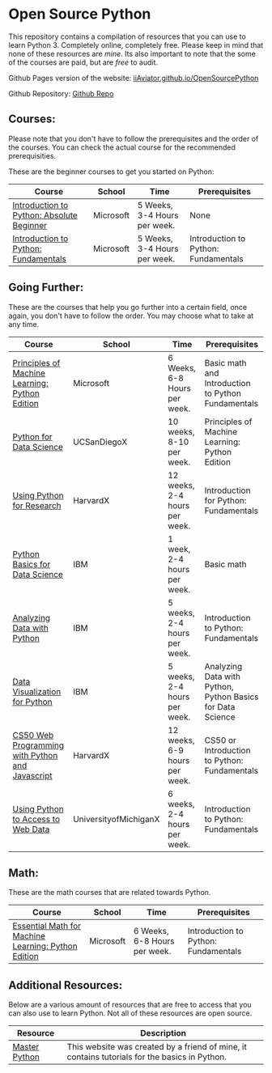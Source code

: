﻿# Open Source Python
This repository contains a compilation of resources that you can use to learn Python 3. Completely online, completely free. Please keep in mind that none of these resources are *mine*. Its also important to note that the some of the courses are paid, but are *free* to audit. 

Github Pages version of the website: [iiAviator.github.io/OpenSourcePython](iiAviator.github.io/OpenSourcePython) 

Github Repository: [Github Repo](https://github.com/iiAviator/OpenSourcePython)

## Courses:
Please note that you don't have to follow the prerequisites and the order of the courses. You can check the actual course for the recommended prerequisities. 

These are the beginner courses to get you started on Python:

| Course | School | Time | Prerequisites |
| ------ | ------ | ------ | ------ |
| [Introduction to Python: Absolute Beginner](https://www.edx.org/course/introduction-to-python-absolute-beginner-4%5D%28https://www.edx.org/course/introduction-to-python-absolute-beginner-4%29)| Microsoft| 5 Weeks, 3-4 Hours per week.| None |
| [Introduction to Python: Fundamentals](https://www.edx.org/course/introduction-to-python-fundamentals-4) | Microsoft| 5 Weeks, 3-4 Hours per week. | Introduction to Python: Fundamentals |

## Going Further:
These are the courses that help you go further into a certain field, once again, you don't have to follow the order. You may choose what to take at any time. 

| Course | School | Time | Prerequisites |
| ------ | ------ | ------ | ------ |
| [Principles of Machine Learning: Python Edition](https://www.edx.org/course/principles-of-machine-learning-python-edition-3) | Microsoft| 6 Weeks, 6-8 Hours per week. | Basic math and Introduction to Python Fundamentals  |
| [Python for Data Science](https://www.edx.org/course/python-for-data-science-3)| UCSanDiegoX | 10 weeks, 8-10 per week.| Principles of Machine Learning: Python Edition|
| [Using Python for Research](https://www.edx.org/course/using-python-for-research-2) | HarvardX| 12 weeks, 2-4 hours per week. | Introduction for Python: Fundamentals |
| [Python Basics for Data Science](https://www.edx.org/course/python-basics-for-data-science-2) | IBM| 1 week, 2-4 hours per week. | Basic math|
| [Analyzing Data with Python](https://www.edx.org/course/data-analysis-with-python) | IBM | 5 weeks, 2-4 hours per week. | Introduction to Python: Fundamentals |
| [Data Visualization for Python](https://www.edx.org/course/data-visualization-with-python) | IBM | 5 weeks, 2-4 hours per week. | Analyzing Data with Python, Python Basics for Data Science |
| [CS50 Web Programming with Python and Javascript](https://www.edx.org/course/cs50s-web-programming-with-python-and-javascript)| HarvardX |12 weeks, 6-9 hours per week. | CS50 or Introduction to Python: Fundamentals|
| [Using Python to Access to Web Data](https://www.coursera.org/learn/python-network-data) | UniversityofMichiganX | 6 weeks, 2-4 hours per week. | Introduction to Python: Fundamentals | 

## Math:
These are the math courses that are related towards Python. 

| Course | School | Time | Prerequisites |
| ------ | ------ | ------ | ------ |
| [Essential Math for Machine Learning: Python Edition](https://www.edx.org/course/essential-math-for-machine-learning-python-edition-3)| Microsoft| 6 Weeks, 6-8 Hours per week.| Introduction to Python: Fundamentals |

## Additional Resources:
Below are a various amount of resources that are free to access that you can also use to learn Python. Not all of these resources are open source. 

| Resource | Description | 
| ------ | ------ | 
| [Master Python](https://www.masterpython.me)| This website was created by a friend of mine, it contains tutorials for the basics in Python. |
